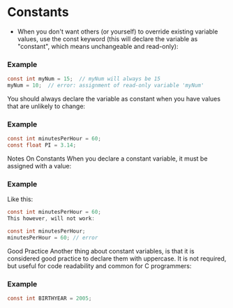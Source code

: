# Constants
- When you don't want others (or yourself) to override existing variable values, use the const keyword (this will declare the variable as "constant", which means unchangeable and read-only):

### Example
```c
const int myNum = 15;  // myNum will always be 15
myNum = 10;  // error: assignment of read-only variable 'myNum'
```
You should always declare the variable as constant when you have values that are unlikely to change:

### Example
```c
const int minutesPerHour = 60;
const float PI = 3.14;
```
Notes On Constants
When you declare a constant variable, it must be assigned with a value:

### Example
Like this:
```c
const int minutesPerHour = 60;
This however, will not work:

const int minutesPerHour;
minutesPerHour = 60; // error
```
Good Practice
Another thing about constant variables, is that it is considered good practice to declare them with uppercase. It is not required, but useful for code readability and common for C programmers:

### Example
```c
const int BIRTHYEAR = 2005;
```
